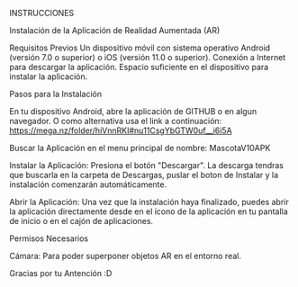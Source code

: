 INSTRUCCIONES

Instalación de la Aplicación de Realidad Aumentada (AR)

Requisitos Previos
Un dispositivo móvil con sistema operativo Android (versión 7.0 o superior) o iOS (versión 11.0 o superior).
Conexión a Internet para descargar la aplicación.
Espacio suficiente en el dispositivo para instalar la aplicación.

Pasos para la Instalación

En tu dispositivo Android, abre la aplicación de GITHUB o en algun navegador.
O como alternativa usa el link a continuación:  https://mega.nz/folder/hiVnnRKI#nu11CsgYbGTW0uf__i6i5A

Buscar la Aplicación en el menu principal de nombre: MascotaV10APK 

Instalar la Aplicación:
Presiona el botón "Descargar". La descarga tendras que buscarla en la carpeta de Descargas, puslar el boton de Instalar y la instalación comenzarán automáticamente.


Abrir la Aplicación:
Una vez que la instalación haya finalizado, puedes abrir la aplicación directamente desde en el ícono de la aplicación en tu pantalla de inicio o en el cajón de aplicaciones.

Permisos Necesarios

Cámara: Para poder superponer objetos AR en el entorno real.

Gracias por tu Antención :D
